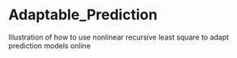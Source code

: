 # Adaptable_Prediction
Illustration of how to use nonlinear recursive least square to adapt prediction models online
